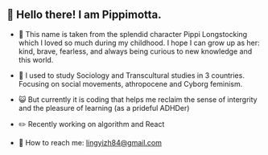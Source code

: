 ## 🍄 Hello there! I am Pippimotta.
- 🧦 This name is taken from the splendid character Pippi Longstocking which I loved so much during my childhood.
  I hope I can grow up as her: kind, brave, fearless, and always being curious to new knowledge and this world.

- 🧠 I used to study Sociology and Transcultural studies in 3 countries. Focusing on social movements, athropocene and Cyborg feminism. 
- 😺 But currently it is coding that helps me reclaim the sense of intergrity and the pleasure of learning (as a prideful ADHDer)
- ✏️ Recently working on algorithm and React
- 🍂 How to reach me: lingyizh84@gmail.com


<!---
pippimotta/pippimotta is a ✨ special ✨ repository because its `README.md` (this file) appears on your GitHub profile.
You can click the Preview link to take a look at your changes.
--->
